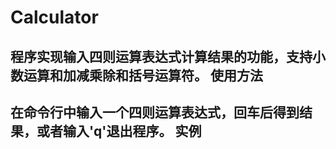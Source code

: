 
Calculator
===
程序实现输入四则运算表达式计算结果的功能，支持小数运算和加减乘除和括号运算符。
使用方法
---
在命令行中输入一个四则运算表达式，回车后得到结果，或者输入'q'退出程序。
实例
---

